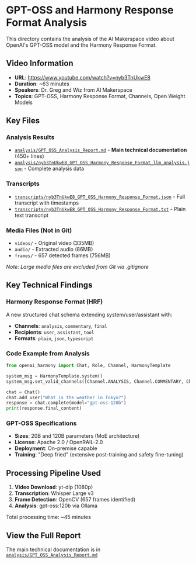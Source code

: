 # GPT-OSS and Harmony Response Format Analysis

This directory contains the analysis of the AI Makerspace video about OpenAI's GPT-OSS model and the Harmony Response Format.

## Video Information
- **URL**: https://www.youtube.com/watch?v=nyb3TnUkwE8
- **Duration**: ~63 minutes
- **Speakers**: Dr. Greg and Wiz from AI Makerspace
- **Topics**: GPT-OSS, Harmony Response Format, Channels, Open Weight Models

## Key Files

### Analysis Results
- [`analysis/GPT_OSS_Analysis_Report.md`](analysis/GPT_OSS_Analysis_Report.md) - **Main technical documentation** (450+ lines)
- [`analysis/nyb3TnUkwE8_GPT_OSS_Harmony_Response_Format_llm_analysis.json`](analysis/nyb3TnUkwE8_GPT_OSS_Harmony_Response_Format_llm_analysis.json) - Complete analysis data

### Transcripts
- [`transcripts/nyb3TnUkwE8_GPT_OSS_Harmony_Response_Format.json`](transcripts/nyb3TnUkwE8_GPT_OSS_Harmony_Response_Format.json) - Full transcript with timestamps
- [`transcripts/nyb3TnUkwE8_GPT_OSS_Harmony_Response_Format.txt`](transcripts/nyb3TnUkwE8_GPT_OSS_Harmony_Response_Format.txt) - Plain text transcript

### Media Files (Not in Git)
- `videos/` - Original video (335MB)
- `audio/` - Extracted audio (86MB)  
- `frames/` - 657 detected frames (756MB)

*Note: Large media files are excluded from Git via .gitignore*

## Key Technical Findings

### Harmony Response Format (HRF)
A new structured chat schema extending system/user/assistant with:
- **Channels**: `analysis`, `commentary`, `final`
- **Recipients**: `user`, `assistant`, `tool`
- **Formats**: `plain`, `json`, `typescript`

### Code Example from Analysis
```python
from openai_harmony import Chat, Role, Channel, HarmonyTemplate

system_msg = HarmonyTemplate.system()
system_msg.set_valid_channels([Channel.ANALYSIS, Channel.COMMENTARY, Channel.FINAL])

chat = Chat()
chat.add_user("What is the weather in Tokyo?")
response = chat.complete(model="gpt-oss-120b")
print(response.final_content)
```

### GPT-OSS Specifications
- **Sizes**: 20B and 120B parameters (MoE architecture)
- **License**: Apache 2.0 / OpenRAIL-2.0
- **Deployment**: On-premise capable
- **Training**: "Deep fried" (extensive post-training and safety fine-tuning)

## Processing Pipeline Used

1. **Video Download**: yt-dlp (1080p)
2. **Transcription**: Whisper Large v3
3. **Frame Detection**: OpenCV (657 frames identified)
4. **Analysis**: gpt-oss:120b via Ollama

Total processing time: ~45 minutes

## View the Full Report

The main technical documentation is in [`analysis/GPT_OSS_Analysis_Report.md`](analysis/GPT_OSS_Analysis_Report.md)